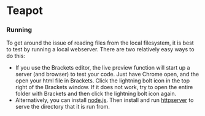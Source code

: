 # Teapot
### Running
To get around the issue of reading files from the local filesystem, it is best to test by running a local webserver. There are two relatively easy ways to do this:

- If you use the Brackets editor, the live preview function will start up a server (and browser) to test your code.
Just have Chrome open, and the open your html file in Brackets. Click the lightning bolt icon in the top right of the Brackets window. If it does not work, try to open the entire folder with Brackets and then click the lightning bolt icon again.
- Alternatively, you can install [node.js](https://nodejs.org/). Then install and run [httpserver](https://www.npmjs.com/package/httpserver) to serve the directory that it is run from.
